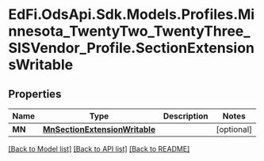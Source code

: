 # EdFi.OdsApi.Sdk.Models.Profiles.Minnesota_TwentyTwo_TwentyThree_SISVendor_Profile.SectionExtensionsWritable
## Properties

Name | Type | Description | Notes
------------ | ------------- | ------------- | -------------
**MN** | [**MnSectionExtensionWritable**](MnSectionExtensionWritable.md) |  | [optional] 

[[Back to Model list]](../README.md#documentation-for-models) [[Back to API list]](../README.md#documentation-for-api-endpoints) [[Back to README]](../README.md)

